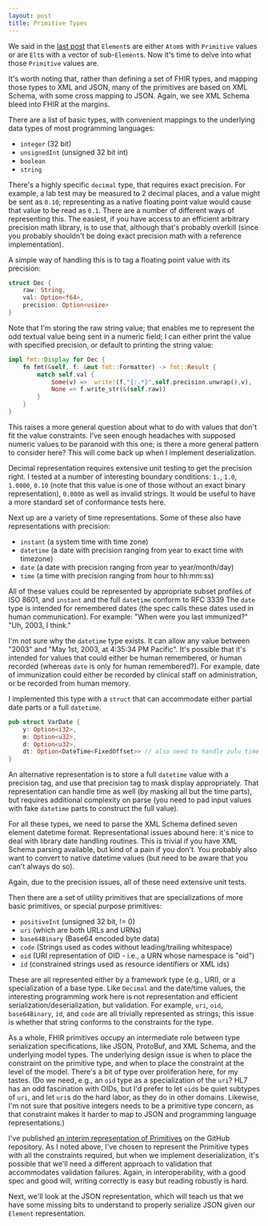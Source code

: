```yaml
---
layout: post
title: Primitive Types
---
```


We said in the [last post](http://arienmalec.github.io/implementing-fhir/2015/05/17/elements/) that `Element`s are either `Atom`s with `Primitive` values or are `Elt`s with a vector of sub-`Element`s. Now it's time to delve into what those `Primitive` values are.

It's worth noting that, rather than defining a set of FHIR types, and mapping those types to XML and JSON, many of the primitives are based on XML Schema, with some cross mapping to JSON. Again, we see XML Schema bleed into FHIR at the margins.

There are a list of basic types, with convenient mappings to the underlying data types of most programming languages:

- `integer` (32 bit)
- `unsignedInt` (unsigned 32 bit int)
- `boolean`
- `string`

There's a highly specific `decimal` type, that requires exact precision. For example, a lab test may be measured to 2 decimal places, and a value might be sent as `0.10`; representing as a native floating point value would cause that value to be read as `0.1`. There are a number of different ways of representing this. The easiest, if you have access to an efficient arbitrary precision math library, is to use that, although that's probably overkill (since you probably shouldn't be doing exact precision math with a reference implementation).

A simple way of handling this is to tag a floating point value with its precision:

```rust
struct Dec {
	raw: String,
	val: Option<f64>,
	precision: Option<usize> 
}
```

Note that I'm storing the raw string value; that enables me to represent the odd textual value being sent in a numeric field; I can either print the value with specified precision, or default to printing the string value:

```rust
impl fmt::Display for Dec {
	fn fmt(&self, f: &mut fmt::Formatter) -> fmt::Result {
		match self.val {
			Some(v) =>  write!(f,"{:.*}",self.precision.unwrap(),v),
			None => f.write_str(&(self.raw))
		}
	}
}
```

This raises a more general question about what to do with values that don't fit the value constraints. I've seen enough headaches with supposed numeric values to be paranoid with this one; is there a more general pattern to consider here? This will come back up when I implement deserialization.

Decimal representation requires extensive unit testing to get the precision right. I tested at a number of interesting boundary conditions: `1.`, `1.0`, `1.0000`, `0.10` (note that this value is one of those without an exact binary representation), `0.0000` as well as invalid strings. It would be useful to have a more standard set of conformance tests here.

Next up are a variety of time representations. Some of these also have representations with precision:

- `instant` (a system time with time zone)
- `datetime` (a date with precision ranging from year to exact time with timezone)
- `date` (a date with precision ranging from year to year/month/day)
- `time` (a time with precision ranging from hour to hh:mm:ss)

All of these values could be represented by appropriate subset profiles of ISO 8601, and `instant` and the full `datetime` conform to RFC 3339 The `date` type is intended for remembered dates (the spec calls these dates used in human communication). For example: "When were you last immunized?" "Uh, 2003, I think."

I'm not sure why the `datetime` type exists. It can allow any value between "2003" and "May 1st, 2003, at 4:35:34 PM Pacific".  It's possible that it's intended for values that could either be human remembered, or human recorded (whereas `date` is only for human remembered?). For example, date of immunization could either be recorded by clinical staff on administration, or be recorded from human memory.

I implemented this type with a `struct` that can accommodate either partial date parts or a full `datetime`.

```rust
pub struct VarDate {
	y: Option<i32>,
	m: Option<u32>,
	d: Option<u32>,
	dt: Option<DateTime<FixedOffset>> // also need to handle zulu time
}
```

An alternative representation is to store a full `datetime` value with a precision tag, and use that precision tag to mask display appropriately. That representation can handle time as well (by masking all but the time parts), but requires additional complexity on parse (you need to pad input values with fake `datetime` parts to construct the full value).

For all these types, we need to parse the XML Schema defined seven element datetime format. Representational issues abound here: it's nice to deal with library date handling routines. This is trivial if you have XML Schema parsing available, but kind of a pain if you don't. You probably also want to convert to native datetime values (but need to be aware that you can't always do so).

Again, due to the precision issues, all of these need extensive unit tests.

Then there are a set of utility primitives that are specializations of more basic primitives, or special purpose primitives:

- `positiveInt` (unsigned 32 bit, != 0)
- `uri` (which are both URLs and URNs)
- `base64Binary` (Base64 encoded byte data)
- `code` (Strings used as codes without leading/trailing whitespace)
- `oid` (URI representation of OID - i.e., a URN whose namespace is "oid")
- `id` (constrained strings used as resource identifiers or XML ids)

These are all represented either by a framework type (e.g., URI), or a specialization of a base type. Like `Decimal` and the date/time values, the interesting programming work here is not representation and efficient serialization/deserialization, but validation. For example, `uri`, `oid`, `base64Binary`, `id`, and `code` are all trivially represented as strings; this issue is whether that string conforms to the constraints for the type.

As a whole, FHIR primitives occupy an intermediate role between type serialization specifications, like JSON, ProtoBuf, and XML Schema, and the underlying model types. The underlying design issue is when to place the constraint on the primitive type, and when to place the constraint at the level of the model. There's a bit of type over proliferation here, for my tastes. (Do we need, e.g., an `oid` type as a specialization of the `uri`? HL7 has an odd fascination with OIDs, but I'd prefer to let `oid`s be quiet subtypes of `uri`, and let `uri`s do the hard labor, as they do in other domains. Likewise, I'm not sure that positive integers needs to be a primitive type concern, as that constraint makes it harder to map to JSON and programming language representations.)

I've published [an interim representation of Primitives](https://github.com/arienmalec/fhir-rust/blob/master/src/primitive.rs) on the GitHub repository. As I noted above, I've chosen to represent the Primitive types with all the constraints required, but when we implement deserialization, it's possible that we'll need a different approach to validation that accommodates validation failures. Again, in interoperability, with a good spec and good will, writing correctly is easy but reading robustly is hard.

Next, we'll look at the JSON representation, which will teach us that we have some missing bits to understand to properly serialize JSON given our `Element` representation.